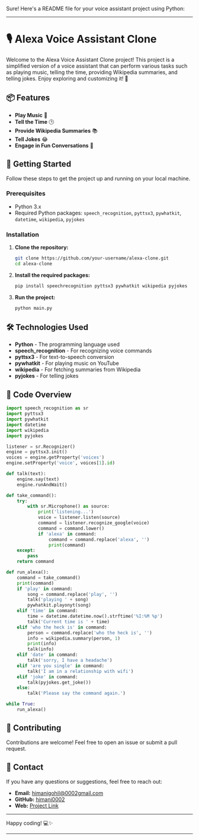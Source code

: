 Sure! Here's a README file for your voice assistant project using Python:

---

# 🎙️ Alexa Voice Assistant Clone

Welcome to the Alexa Voice Assistant Clone project! This project is a simplified version of a voice assistant that can perform various tasks such as playing music, telling the time, providing Wikipedia summaries, and telling jokes. Enjoy exploring and customizing it! 🌟

## 📦 Features

- **Play Music** 🎵
- **Tell the Time** 🕒
- **Provide Wikipedia Summaries** 📚
- **Tell Jokes** 😂
- **Engage in Fun Conversations** 💬

## 🚀 Getting Started

Follow these steps to get the project up and running on your local machine.

### Prerequisites

- Python 3.x
- Required Python packages: `speech_recognition`, `pyttsx3`, `pywhatkit`, `datetime`, `wikipedia`, `pyjokes`

### Installation

1. **Clone the repository:**
   ```bash
   git clone https://github.com/your-username/alexa-clone.git
   cd alexa-clone
   ```

2. **Install the required packages:**
   ```bash
   pip install speechrecognition pyttsx3 pywhatkit wikipedia pyjokes
   ```

3. **Run the project:**
   ```bash
   python main.py
   ```

## 🛠️ Technologies Used

- **Python** - The programming language used
- **speech_recognition** - For recognizing voice commands
- **pyttsx3** - For text-to-speech conversion
- **pywhatkit** - For playing music on YouTube
- **wikipedia** - For fetching summaries from Wikipedia
- **pyjokes** - For telling jokes

## 📜 Code Overview

```python
import speech_recognition as sr
import pyttsx3
import pywhatkit
import datetime
import wikipedia
import pyjokes

listener = sr.Recognizer()
engine = pyttsx3.init()
voices = engine.getProperty('voices')
engine.setProperty('voice', voices[1].id)

def talk(text):
    engine.say(text)
    engine.runAndWait()

def take_command():
    try:
        with sr.Microphone() as source:
            print('listening...')
            voice = listener.listen(source)
            command = listener.recognize_google(voice)
            command = command.lower()
            if 'alexa' in command:
                command = command.replace('alexa', '')
                print(command)
    except:
        pass
    return command

def run_alexa():
    command = take_command()
    print(command)
    if 'play' in command:
        song = command.replace('play', '')
        talk('playing ' + song)
        pywhatkit.playonyt(song)
    elif 'time' in command:
        time = datetime.datetime.now().strftime('%I:%M %p')
        talk('Current time is ' + time)
    elif 'who the heck is' in command:
        person = command.replace('who the heck is', '')
        info = wikipedia.summary(person, 1)
        print(info)
        talk(info)
    elif 'date' in command:
        talk('sorry, I have a headache')
    elif 'are you single' in command:
        talk('I am in a relationship with wifi')
    elif 'joke' in command:
        talk(pyjokes.get_joke())
    else:
        talk('Please say the command again.')

while True:
    run_alexa()
```

## 🤝 Contributing

Contributions are welcome! Feel free to open an issue or submit a pull request.

## 📧 Contact

If you have any questions or suggestions, feel free to reach out:

- **Email:** himanigohil@0002gmail.com
- **GitHub:** [himani0002](https://github.com/himani0002)
- **Web:** [Project Link](https://66a77680ee416621d0c6e2cf--lambent-cheesecake-d35721.netlify.app/)

---

Happy coding! 💻✨

---

